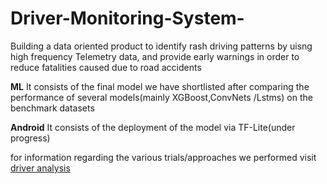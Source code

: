 # Driver-Monitoring-System-

Building a data oriented product to identify rash driving patterns by uisng high frequency Telemetry data, and provide early warnings in order to reduce fatalities caused due to road accidents

**ML**
It consists of the final model we have shortlisted after comparing the performance of several models(mainly XGBoost,ConvNets /Lstms) on the benchmark datasets

**Android**
It consists of the deployment of the model via TF-Lite(under progress)


for information regarding the various trials/approaches we performed visit [driver analysis](https://github.com/Vishwajit-hegde/Driver-Performance-Analysis)
